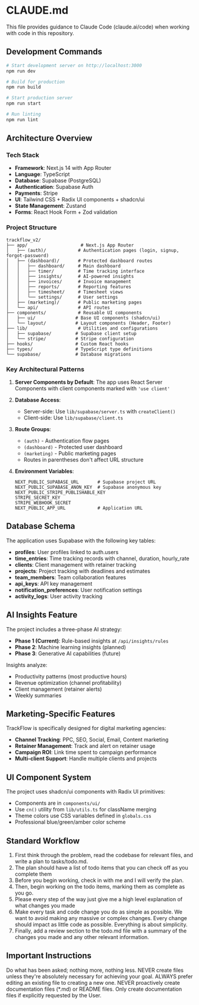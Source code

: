 # CLAUDE.md

This file provides guidance to Claude Code (claude.ai/code) when working with code in this repository.

## Development Commands

```bash
# Start development server on http://localhost:3000
npm run dev

# Build for production
npm run build

# Start production server
npm run start

# Run linting
npm run lint
```

## Architecture Overview

### Tech Stack
- **Framework**: Next.js 14 with App Router
- **Language**: TypeScript
- **Database**: Supabase (PostgreSQL)
- **Authentication**: Supabase Auth
- **Payments**: Stripe
- **UI**: Tailwind CSS + Radix UI components + shadcn/ui
- **State Management**: Zustand
- **Forms**: React Hook Form + Zod validation

### Project Structure

```
trackflow_v2/
├── app/                    # Next.js App Router
│   ├── (auth)/            # Authentication pages (login, signup, forgot-password)
│   ├── (dashboard)/       # Protected dashboard routes
│   │   ├── dashboard/     # Main dashboard
│   │   ├── timer/         # Time tracking interface
│   │   ├── insights/      # AI-powered insights
│   │   ├── invoices/      # Invoice management
│   │   ├── reports/       # Reporting features
│   │   ├── timesheet/     # Timesheet views
│   │   └── settings/      # User settings
│   ├── (marketing)/       # Public marketing pages
│   └── api/               # API routes
├── components/            # Reusable UI components
│   ├── ui/               # Base UI components (shadcn/ui)
│   └── layout/           # Layout components (Header, Footer)
├── lib/                   # Utilities and configurations
│   ├── supabase/         # Supabase client setup
│   └── stripe/           # Stripe configuration
├── hooks/                # Custom React hooks
├── types/                # TypeScript type definitions
└── supabase/             # Database migrations
```

### Key Architectural Patterns

1. **Server Components by Default**: The app uses React Server Components with client components marked with `'use client'`

2. **Database Access**: 
   - Server-side: Use `lib/supabase/server.ts` with `createClient()`
   - Client-side: Use `lib/supabase/client.ts`

3. **Route Groups**: 
   - `(auth)` - Authentication flow pages
   - `(dashboard)` - Protected user dashboard
   - `(marketing)` - Public marketing pages
   - Routes in parentheses don't affect URL structure

4. **Environment Variables**:
   ```
   NEXT_PUBLIC_SUPABASE_URL       # Supabase project URL
   NEXT_PUBLIC_SUPABASE_ANON_KEY  # Supabase anonymous key
   NEXT_PUBLIC_STRIPE_PUBLISHABLE_KEY
   STRIPE_SECRET_KEY
   STRIPE_WEBHOOK_SECRET
   NEXT_PUBLIC_APP_URL            # Application URL
   ```

## Database Schema

The application uses Supabase with the following key tables:

- **profiles**: User profiles linked to auth.users
- **time_entries**: Time tracking records with channel, duration, hourly_rate
- **clients**: Client management with retainer tracking
- **projects**: Project tracking with deadlines and estimates
- **team_members**: Team collaboration features
- **api_keys**: API key management
- **notification_preferences**: User notification settings
- **activity_logs**: User activity tracking

## AI Insights Feature

The project includes a three-phase AI strategy:
- **Phase 1 (Current)**: Rule-based insights at `/api/insights/rules`
- **Phase 2**: Machine learning insights (planned)
- **Phase 3**: Generative AI capabilities (future)

Insights analyze:
- Productivity patterns (most productive hours)
- Revenue optimization (channel profitability)
- Client management (retainer alerts)
- Weekly summaries

## Marketing-Specific Features

TrackFlow is specifically designed for digital marketing agencies:
- **Channel Tracking**: PPC, SEO, Social, Email, Content marketing
- **Retainer Management**: Track and alert on retainer usage
- **Campaign ROI**: Link time spent to campaign performance
- **Multi-client Support**: Handle multiple clients and projects

## UI Component System

The project uses shadcn/ui components with Radix UI primitives:
- Components are in `components/ui/`
- Use `cn()` utility from `lib/utils.ts` for className merging
- Theme colors use CSS variables defined in `globals.css`
- Professional blue/green/amber color scheme

## Standard Workflow

1. First think through the problem, read the codebase for relevant files, and write a plan to tasks/todo.md.
2. The plan should have a list of todo items that you can check off as you complete them
3. Before you begin working, check in with me and I will verify the plan.
4. Then, begin working on the todo items, marking them as complete as you go.
5. Please every step of the way just give me a high level explanation of what changes you made
6. Make every task and code change you do as simple as possible. We want to avoid making any massive or complex changes. Every change should impact as little code as possible. Everything is about simplicity.
7. Finally, add a review section to the todo.md file with a summary of the changes you made and any other relevant information.

## Important Instructions

Do what has been asked; nothing more, nothing less.
NEVER create files unless they're absolutely necessary for achieving your goal.
ALWAYS prefer editing an existing file to creating a new one.
NEVER proactively create documentation files (*.md) or README files. Only create documentation files if explicitly requested by the User.
